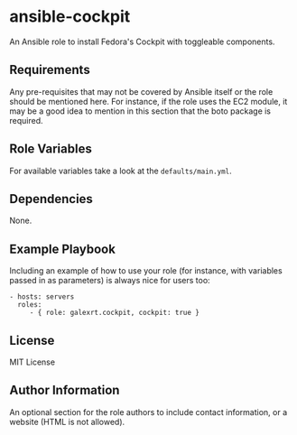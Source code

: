 ansible-cockpit
===============

An Ansible role to install Fedora's Cockpit with toggleable components.

Requirements
------------

Any pre-requisites that may not be covered by Ansible itself or the role should be mentioned here. For instance, if the role uses the EC2 module, it may be a good idea to mention in this section that the boto package is required.

Role Variables
--------------

For available variables take a look at the `defaults/main.yml`.

Dependencies
------------

None.

Example Playbook
----------------

Including an example of how to use your role (for instance, with variables passed in as parameters) is always nice for users too:

    - hosts: servers
      roles:
         - { role: galexrt.cockpit, cockpit: true }

License
-------

MIT License

Author Information
------------------

An optional section for the role authors to include contact information, or a website (HTML is not allowed).
